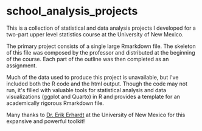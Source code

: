 # school_analysis_projects
This is a collection of statistical and data analysis projects I developed for a two-part upper level statistics course at the University of New Mexico.

The primary project consists of a single large Rmarkdown file. The skeleton of this file was composed by the professor and distributed at the beginning of the course. Each part of the outline was then completed as an assignment.

Much of the data used to produce this project is unavailable, but I've included both the R code and the html output. Though the code may not run, it's filled with valuable tools for statistical analysis and data visualizations (ggplot and Quarto) in R and provides a template for an academically rigorous Rmarkdown file.

Many thanks to [Dr. Erik Erhardt](https://statacumen.com/about/) at the University of New Mexico for this expansive and powerful toolkit!
